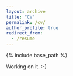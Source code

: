 ```yaml
---
layout: archive
title: "CV"
permalink: /cv/
author_profile: true
redirect_from:
  - /resume
---
```


{% include base_path %}

Working on it. :-)
